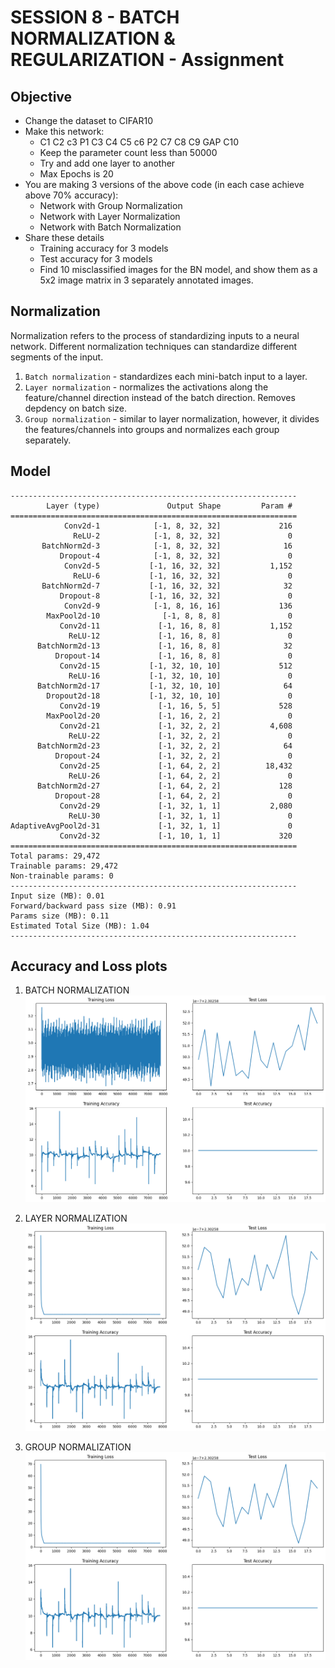 # SESSION 8 - BATCH NORMALIZATION & REGULARIZATION - Assignment

## Objective
- Change the dataset to CIFAR10
- Make this network:
  - C1 C2 c3 P1 C3 C4 C5 c6 P2 C7 C8 C9 GAP C10
  - Keep the parameter count less than 50000
  - Try and add one layer to another
  - Max Epochs is 20
- You are making 3 versions of the above code (in each case achieve above 70% accuracy):
  - Network with Group Normalization
  - Network with Layer Normalization
  - Network with Batch Normalization
- Share these details
  - Training accuracy for 3 models
  - Test accuracy for 3 models
  - Find 10 misclassified images for the BN model, and show them as a 5x2 image matrix in 3 separately annotated images.

## Normalization
Normalization refers to the process of standardizing inputs to a neural network. Different normalization techniques can standardize different segments of the input.

1. `Batch normalization` - standardizes each mini-batch input to a layer.
2. `Layer normalization` - normalizes the activations along the feature/channel direction instead of the batch direction. Removes depdency on batch size.
3. `Group normalization` - similar to layer normalization, however, it divides the features/channels into groups and normalizes each group separately.

## Model
```
----------------------------------------------------------------
        Layer (type)               Output Shape         Param #
================================================================
            Conv2d-1            [-1, 8, 32, 32]             216
              ReLU-2            [-1, 8, 32, 32]               0
       BatchNorm2d-3            [-1, 8, 32, 32]              16
           Dropout-4            [-1, 8, 32, 32]               0
            Conv2d-5           [-1, 16, 32, 32]           1,152
              ReLU-6           [-1, 16, 32, 32]               0
       BatchNorm2d-7           [-1, 16, 32, 32]              32
           Dropout-8           [-1, 16, 32, 32]               0
            Conv2d-9            [-1, 8, 16, 16]             136
        MaxPool2d-10              [-1, 8, 8, 8]               0
           Conv2d-11             [-1, 16, 8, 8]           1,152
             ReLU-12             [-1, 16, 8, 8]               0
      BatchNorm2d-13             [-1, 16, 8, 8]              32
          Dropout-14             [-1, 16, 8, 8]               0
           Conv2d-15           [-1, 32, 10, 10]             512
             ReLU-16           [-1, 32, 10, 10]               0
      BatchNorm2d-17           [-1, 32, 10, 10]              64
        Dropout2d-18           [-1, 32, 10, 10]               0
           Conv2d-19             [-1, 16, 5, 5]             528
        MaxPool2d-20             [-1, 16, 2, 2]               0
           Conv2d-21             [-1, 32, 2, 2]           4,608
             ReLU-22             [-1, 32, 2, 2]               0
      BatchNorm2d-23             [-1, 32, 2, 2]              64
          Dropout-24             [-1, 32, 2, 2]               0
           Conv2d-25             [-1, 64, 2, 2]          18,432
             ReLU-26             [-1, 64, 2, 2]               0
      BatchNorm2d-27             [-1, 64, 2, 2]             128
          Dropout-28             [-1, 64, 2, 2]               0
           Conv2d-29             [-1, 32, 1, 1]           2,080
             ReLU-30             [-1, 32, 1, 1]               0
AdaptiveAvgPool2d-31             [-1, 32, 1, 1]               0
           Conv2d-32             [-1, 10, 1, 1]             320
================================================================
Total params: 29,472
Trainable params: 29,472
Non-trainable params: 0
----------------------------------------------------------------
Input size (MB): 0.01
Forward/backward pass size (MB): 0.91
Params size (MB): 0.11
Estimated Total Size (MB): 1.04
----------------------------------------------------------------
```

## Accuracy and Loss plots
1. BATCH NORMALIZATION
![alt text](https://github.com/yuvaraj-venkataswamy/ERA-V1/blob/main/images/BN.png)
   
2. LAYER NORMALIZATION
![alt text](https://github.com/yuvaraj-venkataswamy/ERA-V1/blob/main/images/LN.png)
   
3. GROUP NORMALIZATION
![alt text](https://github.com/yuvaraj-venkataswamy/ERA-V1/blob/main/images/LN.png)
